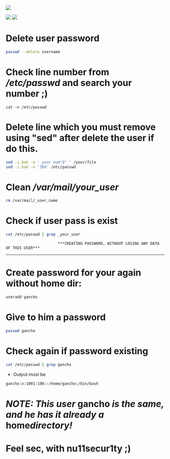 ![](https://github.com/nu11secur1ty/Linux_hardening_and_security/blob/master/types/passwd/password.jpg)

![](https://s19.postimg.cc/bw0vqjmib/Suse_Logo_580x224_tcm21_102997.png) ![](https://s19.postimg.cc/r7aor5jub/debian-logo.png)




# Delete user password
```bash
passwd --delete username
```
# Check line number from ***/etc/passwd*** and search your number ;)
```bach
cat -n /etc/passwd
```
# Delete line which you must remove using "sed" after delete the user if do this.
```bash
sed -i.bak -e '_your num"d"_' /your/file
sed -i.bak -e '38d' /etc/passwd
```
# Clean ***/var/mail/_your_user_***
```bash
rm /var/mail/_user_name
```
# Check if user pass is exist
```bash
cat /etc/passwd | grep _your_user
```

                           ***CREATING PASSWORD, WITHOUT LOSING ANY DATA OF THIS USER***
                           
-------------------------------------------------------------------------------------

# Create password for your again without home dir:
```bash
useradd gancho
```
# Give to him  a password
```bash
passwd gancho
```
# Check again if password existing
```bash
cat /etc/passwd | grep gancho
```
- Output must be
```bash
gancho:x:1001:100::/home/gancho:/bin/bash
```
# ***NOTE: This user*** gancho ***is the same, and he has it already a*** home***directory!***

# Feel sec, with nu11secur1ty ;)
